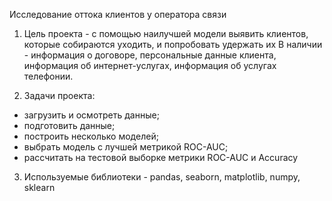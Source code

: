 Исследование оттока клиентов у оператора связи

1. Цель проекта - с помощью наилучшей модели выявить клиентов, которые собираются уходить, и попробовать удержать их
В наличии - информация о договоре, персональные данные клиента, информация об интернет-услугах, информация об услугах телефонии. 


2. Задачи проекта:
- загрузить и осмотреть данные;
- подготовить данные;
- построить несколько моделей;
- выбрать модель с лучшей метрикой ROC-AUC;
- рассчитать на тестовой выборке метрики ROC-AUC и Accuracy

3. Используемые библиотеки - pandas, seaborn, matplotlib, numpy, sklearn
